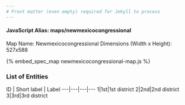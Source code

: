 ```yaml
---
# Front matter (even empty) required for Jekyll to process
---
```


#### JavaScript Alias: maps/newmexicocongressional

Map Name: Newmexicocongressional
Dimensions (Width x Height): 527x588



{% embed_spec_map newmexicocongressional-map.js %}

### List of Entities

ID | Short label | Label
---|---|---|---
1|1st|1st district
2|2nd|2nd district
3|3rd|3rd district

